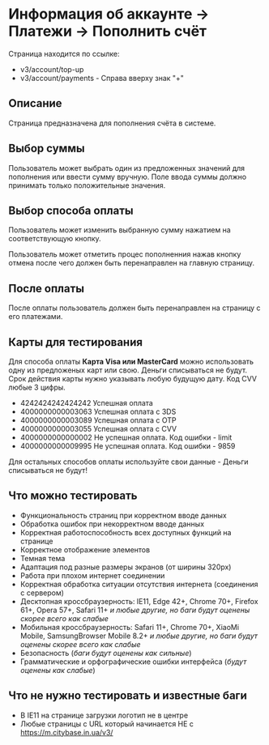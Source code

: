 # Информация об аккаунте -> Платежи -> Пополнить счёт

Страница находится по ссылке:

 - v3/account/top-up
 - v3/account/payments - Справа вверху знак "+"
 
 ## Описание
 Страница предназначена для пополнения счёта в системе. 
 
 ## Выбор суммы
 Пользователь может выбрать один из предложенных значений для пополнения или ввести сумму вручную. Поле ввода суммы должно принимать только положительные значения.
 
 ## Выбор способа оплаты
 Пользователь может изменить выбранную сумму нажатием на соответствующую кнопку.
 
 Пользователь может отметить процес пополненния нажав кнопку отмена после чего должен быть перенаправлен на главную страницу.
 
 ## После оплаты
 
 После оплаты пользователь должен быть перенаправлен на страницу с его платежами.
 
 ## Карты для тестирования
 
 Для способа оплаты **Карта Visa или MasterCard** можно использовать одну из предложеных карт или свою. Деньги списываться не будут. Срок действия карты нужно указывать любую будущую дату. Код CVV любые 3 цифры.
 
- 4242424242424242	Успешная оплата
- 4000000000003063	Успешная оплата c 3DS
- 4000000000003089	Успешная оплата c OTP
- 4000000000003055	Успешная оплата c CVV
- 4000000000000002	Не успешная оплата. Код ошибки - limit
- 4000000000009995	Не успешная оплата. Код ошибки - 9859

Для остальных способов оплаты используйте свои данные - Деньги списываться не будут!
 
 ## Что можно тестировать

- Функциональность страниц при корректном вводе данных
- Обработка ошибок при некорректном вводе данных
- Корректная работоспособность всех доступных функций на странице
- Корректное отображение элементов
- Темная тема
- Адаптация под разные размеры экранов (от ширины 320px)
- Работа при плохом интернет соединении
- Корректная обработка ситуации отсутствия интернета (соединения с сервером)
- Десктопная кроссбраузерность: IE11, Edge 42+, Chrome 70+, Firefox 61+, Opera 57+, Safari 11+ *и любые другие, но баги будут оценены скорее всего как слабые*
- Мобильная кроссбраузерность: Safari 11+, Chrome 70+, XiaoMi Mobile, SamsungBrowser Mobile 8.2+ *и любые другие, но баги будут оценены скорее всего как слабые*
- Безопасность (*баги будут оценены как сильные*)
- Грамматические и орфографические ошибки интерфейса (*будут оценены как слабые*)

## Что не нужно тестировать и известные баги
- В IE11 на странице загрузки логотип не в центре
- Любые страницы с URL который начинается НЕ с https://m.citybase.in.ua/v3/
